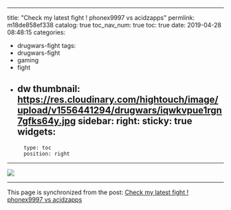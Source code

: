 
---
title: "Check my latest fight ! phonex9997 vs acidzapps"
permlink: m18de858ef338
catalog: true
toc_nav_num: true
toc: true
date: 2019-04-28 08:48:15
categories:
- drugwars-fight
tags:
- drugwars-fight
- gaming
- fight
- dw
thumbnail: https://res.cloudinary.com/hightouch/image/upload/v1556441294/drugwars/iqwkvpue1rgn7gfks64y.jpg
sidebar:
    right:
        sticky: true
widgets:
    -
        type: toc
        position: right
---


<a href="https://drugwars.io/i/m18207319997"><img src="https://res.cloudinary.com/hightouch/image/upload/v1556441294/drugwars/iqwkvpue1rgn7gfks64y.jpg"></a>

- - -

This page is synchronized from the post: [Check my latest fight ! phonex9997 vs acidzapps](https://steemit.com/@m18207319997/m18de858ef338)
